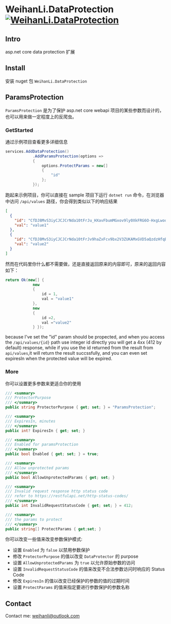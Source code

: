 # WeihanLi.DataProtection [![WeihanLi.DataProtection](https://img.shields.io/nuget/v/WeihanLi.DataProtection.svg)](https://www.nuget.org/packages/WeihanLi.DataProtection/)

## Intro

asp.net core data protection 扩展

## Install

安装 nuget 包 `WeihanLi.DataProtection`

## ParamsProtection

`ParamsProtection` 是为了保护 asp.net core webapi 项目的某些参数而设计的，也可以用来做一定程度上的反爬虫。

### GetStarted

通过示例项目查看更多详细信息

``` csharp
services.AddDataProtection()
            .AddParamsProtection(options =>
            {
                options.ProtectParams = new[]
                {
                    "id"
                };
            });
```

跑起来示例项目，你可以直接在 sample 项目下运行 `dotnet run` 命令，在浏览器中访问 `/api/values` 路径，你会得到类似以下的响应结果

``` json
[
  {
    "id": "CfDJ8MvS3iyCJCJCrNda10tFrJu_HXavFbumMGxov9ly0XkFRG6O-HxgLwoqTnc4GQ27Zpby4kNOZBNlNK-1ctAWfuuBkkfoG96szEHXixZvUl6b2JlV1yt1MVUq5MHSOeYOGw",
    "val": "value1"
  },
  {
    "id": "CfDJ8MvS3iyCJCJCrNda10tFrJv9haZxFcv9bx2V3ZUKAMxGVD5aQzdzHfqB3XPfpZvQfzPHqxacA2i--hVnXAqzIBJ9ytQ72alekFFqzSFHjZwOTVwr4SMwOlfqm1zkMqFSUg",
    "val": "value2"
  }
]
```

然而在代码里你什么都不需要做，还是直接返回原来的内容即可，原来的返回内容如下：

``` csharp
return Ok(new[] {
            new
            {
                id = 1,
                val = "value1"
            },
            new
            {
                id =2,
                val ="value2"
            } });
```

because I've set the "id" param should be propected, and when you access the `/api/values/{id}` path use integer id directly you will get a 4xx (412 by default) response,
while if you use the id returned from the result from `api/values`,it will return the result succssfully, and you can even set expiresIn when the protected value will be expired.

### More

你可以设置更多参数来更适合你的使用

``` csharp
/// <summary>
/// ProtectorPurpose
/// </summary>
public string ProtectorPurpose { get; set; } = "ParamsProtection";

/// <summary>
/// ExpiresIn, minutes
/// </summary>
public int? ExpiresIn { get; set; }

/// <summary>
/// Enabled for paramsProtection
/// </summary>
public bool Enabled { get; set; } = true;

/// <summary>
/// Allow unprotected params
/// </summary>
public bool AllowUnprotectedParams { get; set; }

/// <summary>
/// Invalid request response http status code
/// refer to https://restfulapi.net/http-status-codes/
/// </summary>
public int InvalidRequestStatusCode { get; set; } = 412;

/// <summary>
/// the params to protect
/// </summary>
public string[] ProtectParams { get;set; }
```

你可以改变一些值来改变参数保护模式:

- 设置 `Enabled` 为 `false` 以禁用参数保护
- 修改 `ProtectorPurpose` 的值以改变 `DataProtector` 的 purpose
- 设置 `AllowUnprotectedParams` 为 `true` 以允许原始参数的访问
- 设置 `InvalidRequestStatusCode` 的值来改变不合法参数访问时响应的 Status Code
- 修改 `ExpiresIn` 的值以改变已经保护的参数的值的过期时间
- 设置 `ProtectParams` 的值来指定要进行参数保护的参数名称

## Contact

Contact me: <weihanli@outlook.com>